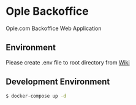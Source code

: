 # Ople Backoffice
Ople.com Backoffice Web Application

## Environment
Please create .env file to root directory from [Wiki](https://dev.azure.com/natureware/ople-backoffice/_wiki/wikis/ople-backoffice.wiki/1/Environment)

## Development Environment
```bash
$ docker-compose up -d
```
